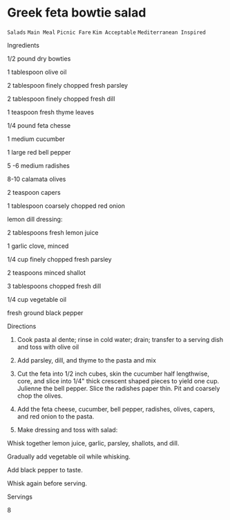# Greek feta bowtie salad

`Salads` `Main Meal` `Picnic Fare` `Kim Acceptable` `Mediterranean Inspired`

 

  Ingredients  

  1/2 pound dry bowties

1 tablespoon olive oil

2 tablespoon finely chopped fresh parsley

2 tablespoon finely chopped fresh dill

1 teaspoon fresh thyme leaves

1/4 pound feta chesse

1 medium cucumber

1 large red bell pepper

5 -6 medium radishes

8-10 calamata olives

2 teaspoon capers

1 tablespoon coarsely chopped red onion

lemon dill dressing:

2 tablespoons fresh lemon juice

1 garlic clove, minced

1/4 cup finely chopped fresh parsley

2 teaspoons minced shallot

3 tablespoons chopped fresh dill

1/4 cup vegetable oil

fresh ground black pepper  

   Directions  

  1) Cook pasta al dente; rinse in cold water; drain; transfer to a serving dish and toss with olive oil

2) Add parsley, dill, and thyme to the pasta and mix

3) Cut the feta into 1/2 inch cubes, skin the cucumber half lengthwise, core, and slice into 1/4" thick crescent shaped pieces to yield one cup. Julienne the bell pepper. Slice the radishes paper thin. Pit and coarsely chop the olives. 

3) Add the feta cheese, cucumber, bell pepper, radishes, olives, capers, and red onion to the pasta. 

4) Make dressing and toss with salad:

Whisk together lemon juice, garlic, parsley, shallots, and dill.

Gradually add vegetable oil while whisking.

Add black pepper to taste.

Whisk again before serving.

  

   Servings  

  8  

 
